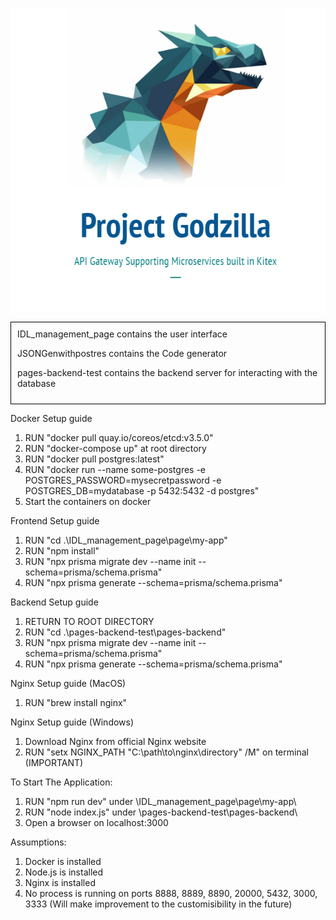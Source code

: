 ![Getting Started](godzilla.png)

<div style="border: 1px solid black; padding: 10px;">
IDL_management_page contains the user interface

JSONGenwithpostres contains the Code generator

pages-backend-test contains the backend server for interacting with the database

</div>

Docker Setup guide

1.  RUN "docker pull quay.io/coreos/etcd:v3.5.0"
2.  RUN "docker-compose up" at root directory
3.  RUN "docker pull postgres:latest"
4.  RUN "docker run --name some-postgres -e POSTGRES_PASSWORD=mysecretpassword -e POSTGRES_DB=mydatabase -p 5432:5432 -d postgres"
5.  Start the containers on docker

Frontend Setup guide

1. RUN "cd .\IDL_management_page\page\my-app\"
2. RUN "npm install"
3. RUN "npx prisma migrate dev --name init --schema=prisma/schema.prisma"
4. RUN "npx prisma generate --schema=prisma/schema.prisma"

Backend Setup guide

1. RETURN TO ROOT DIRECTORY
2. RUN "cd .\pages-backend-test\pages-backend\"
3. RUN "npx prisma migrate dev --name init --schema=prisma/schema.prisma"
4. RUN "npx prisma generate --schema=prisma/schema.prisma"

Nginx Setup guide (MacOS)

1. RUN "brew install nginx"

Nginx Setup guide (Windows)

1. Download Nginx from official Nginx website
2. RUN "setx NGINX_PATH "C:\path\to\nginx\directory" /M" on terminal (IMPORTANT)

To Start The Application:

1. RUN "npm run dev" under \IDL_management_page\page\my-app\
2. RUN "node index.js" under \pages-backend-test\pages-backend\
3. Open a browser on localhost:3000

Assumptions:

1. Docker is installed
2. Node.js is installed
3. Nginx is installed
4. No process is running on ports 8888, 8889, 8890, 20000, 5432, 3000, 3333 (Will make improvement to the customisibility in the future)
